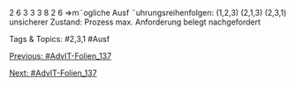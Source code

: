 2 6 3 3
3 8 2 6
⇒m¨ogliche Ausf ¨uhrungsreihenfolgen: (1,2,3) (2,1,3) (2,3,1)
unsicherer Zustand:
Prozess max. Anforderung belegt nachgefordert

   Tags & Topics:
   #2,3,1
   #Ausf

[Previous: #AdvIT-Folien_137](AdvIT-Folien_137.md)

[Next: #AdvIT-Folien_137](AdvIT-Folien_137.md)
